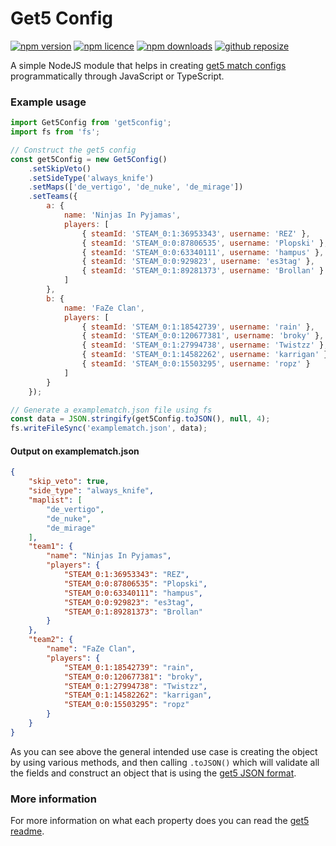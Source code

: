 # Get5 Config

<a href="https://www.npmjs.com/package/get5config"><img src="https://img.shields.io/npm/v/get5config.svg?maxAge=3600" alt="npm version" /></a>
<a href="https://www.npmjs.com/package/get5config"><img src="https://img.shields.io/npm/l/get5config.svg?maxAge=3600" alt="npm licence" /></a>
<a href="https://www.npmjs.com/package/get5config"><img src="https://img.shields.io/npm/dt/get5config.svg?maxAge=3600" alt="npm downloads" /></a>
<a href="https://github.com/GekasD/get5config"><img src="https://img.shields.io/github/repo-size/GekasD/get5config.svg?maxAge=3600" alt="github reposize" /></a>

A simple NodeJS module that helps in creating [get5 match configs](https://github.com/splewis/get5#match-schema) programmatically through JavaScript or TypeScript.

### Example usage

```js
import Get5Config from 'get5config';
import fs from 'fs';

// Construct the get5 config
const get5Config = new Get5Config()
	.setSkipVeto()
	.setSideType('always_knife')
	.setMaps(['de_vertigo', 'de_nuke', 'de_mirage'])
	.setTeams({
		a: {
			name: 'Ninjas In Pyjamas',
			players: [
				{ steamId: 'STEAM_0:1:36953343', username: 'REZ' },
				{ steamId: 'STEAM_0:0:87806535', username: 'Plopski' },
				{ steamId: 'STEAM_0:0:63340111', username: 'hampus' },
				{ steamId: 'STEAM_0:0:929823', username: 'es3tag' },
				{ steamId: 'STEAM_0:1:89281373', username: 'Brollan' }
			]
		},
		b: {
			name: 'FaZe Clan',
			players: [
				{ steamId: 'STEAM_0:1:18542739', username: 'rain' },
				{ steamId: 'STEAM_0:0:120677381', username: 'broky' },
				{ steamId: 'STEAM_0:1:27994738', username: 'Twistzz' },
				{ steamId: 'STEAM_0:1:14582262', username: 'karrigan' },
				{ steamId: 'STEAM_0:0:15503295', username: 'ropz' }
			]
		}
	});

// Generate a examplematch.json file using fs
const data = JSON.stringify(get5Config.toJSON(), null, 4);
fs.writeFileSync('examplematch.json', data);
```

#### Output on examplematch.json

```json
{
    "skip_veto": true,
    "side_type": "always_knife",
    "maplist": [
        "de_vertigo",
        "de_nuke",
        "de_mirage"
    ],
    "team1": {
        "name": "Ninjas In Pyjamas",
        "players": {
            "STEAM_0:1:36953343": "REZ",
            "STEAM_0:0:87806535": "Plopski",
            "STEAM_0:0:63340111": "hampus",
            "STEAM_0:0:929823": "es3tag",
            "STEAM_0:1:89281373": "Brollan"
        }
    },
    "team2": {
        "name": "FaZe Clan",
        "players": {
            "STEAM_0:1:18542739": "rain",
            "STEAM_0:0:120677381": "broky",
            "STEAM_0:1:27994738": "Twistzz",
            "STEAM_0:1:14582262": "karrigan",
            "STEAM_0:0:15503295": "ropz"
        }
    }
}
```

As you can see above the general intended use case is creating the object by using various methods, and then calling `.toJSON()` which will validate all the fields and construct an object that is using the [get5 JSON format](https://github.com/splewis/get5/blob/master/configs/get5/example_match.json).

### More information
For more information on what each property does you can read the [get5 readme](https://github.com/splewis/get5#match-schema).